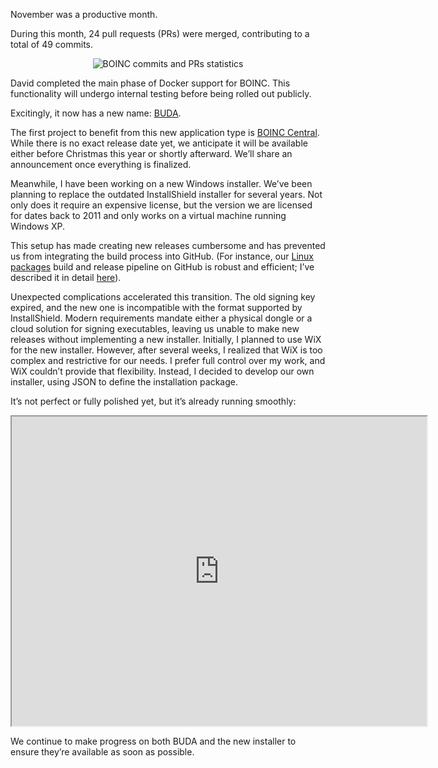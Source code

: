 November was a productive month.

During this month, 24 pull requests (PRs) were merged, contributing to a total of 49 commits.

<p align="center">
  <img src="https://blogger.googleusercontent.com/img/b/R29vZ2xl/AVvXsEhIP8Gx8GkRWbnppeT8uCFLdzCQHTiwU2bExLaqW4VbYcdcgKsRhtiRb6SwaeAbOQxFHeAvNTiVK0Uk_E10M5rLsSxVV7fVzVhceT_pn_DGQTv2hvj5qZpsPLKx7NtxwgfwxjAHxV2Ce0gKL7E1tQCqirY2sGevGC4q8BqvOt7rLo1Vkgku6GHDM2FESlJ6/w640-h397/Statistics%202024.png" alt="BOINC commits and PRs statistics"/>
</p>

David completed the main phase of Docker support for BOINC. This functionality will undergo internal testing before being rolled out publicly.

Excitingly, it now has a new name: [BUDA](https://github.com/BOINC/boinc/wiki/BUDA-overview).

The first project to benefit from this new application type is [BOINC Central](https://boinc.berkeley.edu/central). While there is no exact release date yet, we anticipate it will be available either before Christmas this year or shortly afterward. We’ll share an announcement once everything is finalized.

Meanwhile, I have been working on a new Windows installer. We’ve been planning to replace the outdated InstallShield installer for several years. Not only does it require an expensive license, but the version we are licensed for dates back to 2011 and only works on a virtual machine running Windows XP.

This setup has made creating new releases cumbersome and has prevented us from integrating the build process into GitHub. (For instance, our [Linux packages](https://boinc.berkeley.edu/linux_install.php) build and release pipeline on GitHub is robust and efficient; I’ve described it in detail [here](2024.02.28.html)).

Unexpected complications accelerated this transition. The old signing key expired, and the new one is incompatible with the format supported by InstallShield. Modern requirements mandate either a physical dongle or a cloud solution for signing executables, leaving us unable to make new releases without implementing a new installer. Initially, I planned to use WiX for the new installer. However, after several weeks, I realized that WiX is too complex and restrictive for our needs. I prefer full control over my work, and WiX couldn’t provide that flexibility. Instead, I decided to develop our own installer, using JSON to define the installation package.

It’s not perfect or fully polished yet, but it’s already running smoothly:

<p align="center">
  <iframe allowfullscreen="" class="BLOG_video_class" height="495" src="https://www.youtube.com/embed/zDdI8gJtfUE" width="664" youtube-src-id="zDdI8gJtfUE"></iframe>
</p>

We continue to make progress on both BUDA and the new installer to ensure they’re available as soon as possible.
